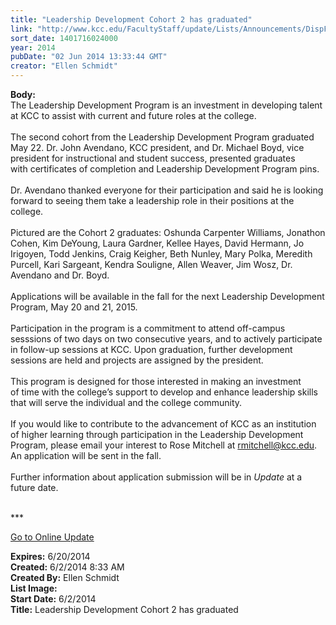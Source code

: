 ```yaml
---
title: "Leadership Development Cohort 2 has graduated"
link: "http://www.kcc.edu/FacultyStaff/update/Lists/Announcements/DispForm.aspx?ID=1529"
sort_date: 1401716024000
year: 2014
pubDate: "02 Jun 2014 13:33:44 GMT"
creator: "Ellen Schmidt"
---
```


<div><b>Body:</b> <div class="ExternalClassC7DC2157C83B4B46A70649B3325D9ED5"><div>The Leadership Development Program is an investment in developing talent at KCC to assist with current and future roles at the college.</div>
<div> </div>
<div>The second cohort from the Leadership Development Program graduated May 22. Dr. John Avendano, KCC president, and Dr. Michael Boyd, vice president for instructional and student success, presented graduates with certificates of completion and Leadership Development Program pins.</div>
<div> </div>
<div>Dr. Avendano thanked everyone for their participation and said he is looking forward to seeing them take a leadership role in their positions at the college.</div>
<div> </div>
<div>Pictured are the Cohort 2 graduates: Oshunda Carpenter Williams, Jonathon Cohen, Kim DeYoung, Laura Gardner, Kellee Hayes, David Hermann, Jo Irigoyen, Todd Jenkins, Craig Keigher, Beth Nunley, Mary Polka, Meredith Purcell, Kari Sargeant, Kendra Souligne, Allen Weaver, Jim Wosz, Dr. Avendano and Dr. Boyd. </div>
<div><br />Applications will be available in the fall for the next Leadership Development Program, May 20 and 21, 2015. </div>
<div> </div>
<div>Participation in the program is a commitment to attend off-campus sesssions of two days on two consecutive years, and to actively participate in follow-up sessions at KCC. Upon graduation, further development sessions are held and projects are assigned by the president.</div>
<div>  </div>
<div>This program is designed for those interested in making an investment of time with the college’s support to develop and enhance leadership skills that will serve the individual and the college community. </div>
<div> </div>
<div>If you would like to contribute to the advancement of KCC as an institution of higher learning through participation in the Leadership Development Program, please email your interest to Rose Mitchell at <a href="mailto:rmitchell@kcc.edu">rmitchell@kcc.edu</a>. An application will be sent in the fall. </div>
<div> </div>
<div>Further information about application submission will be in <em>Update</em> at a future date.<br /></div>
<div> </div>
<div>
<div></div>
<div>
<div></div>
<div></div>
<div>
<div></div>
<div>
<div></div>
<div>
<div></div>
<div>
<p>***</p>
<p><a href="/FacultyStaff/update/Pages/dailyupdate.aspx">Go to Online Update</a></p>
<p></p></div></div>
<div></div></div></div></div>
<div></div></div></div></div>
<div><b>Expires:</b> 6/20/2014</div>
<div><b>Created:</b> 6/2/2014 8:33 AM</div>
<div><b>Created By:</b> Ellen Schmidt</div>
<div><b>List Image:</b> <a href="http://www.kcc.edu/SiteCollectionImages/Leadership-2014.jpg"></a></div>
<div><b>Start Date:</b> 6/2/2014</div>
<div><b>Title:</b> Leadership Development Cohort 2 has graduated</div>
